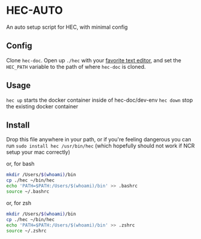 # HEC-AUTO

An auto setup script for HEC, with minimal config

## Config
Clone `hec-doc`.
Open up `./hec` with your [favorite text editor](https://neovim.io), and set the `HEC_PATH` variable to the path of where `hec-doc` is cloned.

## Usage

`hec up` starts the docker container inside of hec-doc/dev-env
`hec down` stop the existing docker container

## Install

Drop this file anywhere in your path, or if you're feeling dangerous you can
run `sudo install hec /usr/bin/hec` (which hopefully should not work if NCR setup your mac correctly)

or, for bash

```bash
mkdir /Users/$(whoami)/bin
cp ./hec ~/bin/hec
echo 'PATH=$PATH:/Users/$(whoami)/bin' >> .bashrc
source ~/.bashrc
```

or, for zsh

```bash
mkdir /Users/$(whoami)/bin
cp ./hec ~/bin/hec
echo 'PATH=$PATH:/Users/$(whoami)/bin' >> .zshrc
source ~/.zshrc
```
